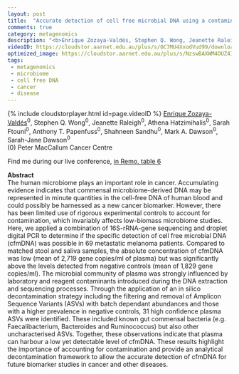 ```yaml
---
layout: post
title:  "Accurate detection of cell free microbial DNA using a contaminant-controlled analysis framework"
comments: true
category: metagenomics
description: "<b>Enrique Zozaya-Valdés, Stephen Q. Wong, Jeanette Raleigh, Athena Hatzimihalis, Sarah Ftouni, Anthony T. Papenfuss, Shahneen Sandhu, Mark A. Dawson, Sarah-Jane Dawson</b><br/>The human microbiome plays an important role in ca..."
videoID: https://cloudstor.aarnet.edu.au/plus/s/OC7MU4XxodVud99/download
optimized_image: https://cloudstor.aarnet.edu.au/plus/s/NzswBAXWM4OUZ4I/download
tags:
 - metagenomics
 - microbiome
 - cell free DNA
 - cancer
 - disease
---
```

{% include cloudstorplayer.html id=page.videoID %}
<u>Enrique Zozaya-Valdés</u><sup>0</sup>, Stephen Q. Wong<sup>0</sup>, Jeanette Raleigh<sup>0</sup>, Athena Hatzimihalis<sup>0</sup>, Sarah Ftouni<sup>0</sup>, Anthony T. Papenfuss<sup>0</sup>, Shahneen Sandhu<sup>0</sup>, Mark A. Dawson<sup>0</sup>, Sarah-Jane Dawson<sup>0</sup><br/>
\(0\) Peter MacCallum Cancer Centre

Find me during our live conference, [in Remo, table 6](https://remo.co)

<b>Abstract</b><br/>
The human microbiome plays an important role in cancer. Accumulating evidence indicates that commensal microbiome-derived DNA may be represented in minute quantities in the cell-free DNA of human blood and could possibly be harnessed as a new cancer biomarker. However, there has been limited use of rigorous experimental controls to account for contamination, which invariably affects low-biomass microbiome studies. Here, we applied a combination of 16S-rRNA-gene sequencing and droplet digital PCR to determine if the specific detection of cell free microbial DNA \(cfmDNA\) was possible in 69 metastatic melanoma patients. Compared to matched stool and saliva samples, the absolute concentration of cfmDNA was low \(mean of 2,719 gene copies/ml of plasma\) but was significantly above the levels detected from negative controls \(mean of 1,829 gene copies/ml\). The microbial community of plasma was strongly influenced by laboratory and reagent contaminants introduced during the DNA extraction and sequencing processes. Through the application of an in silico decontamination strategy including the filtering and removal of Amplicon Sequence Variants \(ASVs\) with batch dependant abundances and those with a higher prevalence in negative controls, 31 high confidence plasma ASVs were identified. These included known gut commensal bacteria \(e.g. Faecalibacterium, Bacteroides and Ruminococcus\) but also other uncharacterised ASVs. Together, these observations indicate that plasma can harbour a low yet detectable level of cfmDNA. These results highlight the importance of accounting for contamination and provide an analytical decontamination framework to allow the accurate detection of cfmDNA for future biomarker studies in cancer and other diseases. 
